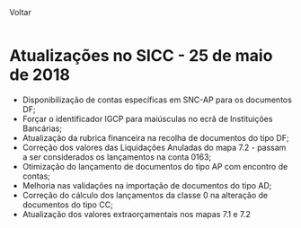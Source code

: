 <div style="width:100%; height:30px"><span onclick="loadMdDoc('atualizacoes', ['btnMenu'],'', null)" class="voltar">Voltar</span></div>

# Atualizações no SICC - 25 de maio de 2018

- Disponibilização de contas específicas em SNC-AP para os documentos DF;
- Forçar o identificador IGCP para maiúsculas no ecrã de Instituições Bancárias;
- Atualização da rubrica financeira na recolha de documentos do tipo DF;
- Correção dos valores das Liquidações Anuladas do mapa 7.2 - passam a ser considerados os lançamentos na conta 0163;
- Otimização do lançamento de documentos do tipo AP com encontro de contas;
- Melhoria nas validações na importação de documentos do tipo AD;
- Correção do cálculo dos lançamentos da classe 0 na alteração de documentos do tipo CC;
- Atualização dos valores extraorçamentais nos mapas 7.1 e 7.2

